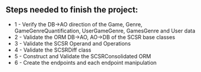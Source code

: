 ## Steps needed to finish the project: ##

* 1 - Verify the DB->AO direction of the Game, Genre, GameGenreQuantification, UserGameGenre, GamesGenre and User data
* 2 - Validate the ORM DB->AO, AO->DB of the SCSR base classes
* 3 - Validate the SCSR Operand and Operations
* 4 - Validate the SCSRDiff class
* 5 - Construct and Validate the SCSRConsolidated ORM
* 6 - Create the endpoints and each endpoint manipulation

